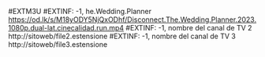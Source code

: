 
#EXTM3U
#EXTINF: -1, he.Wedding.Planner
https://od.lk/s/M18yODY5NjQxODhf/Disconnect.The.Wedding.Planner.2023.1080p.dual-lat.cinecalidad.run.mp4
#EXTINF: -1, nombre del canal de TV 2
http://sitoweb/file2.estensione
#EXTINF: -1, nombre del canal de TV 3
http://sitoweb/file3.estensione
